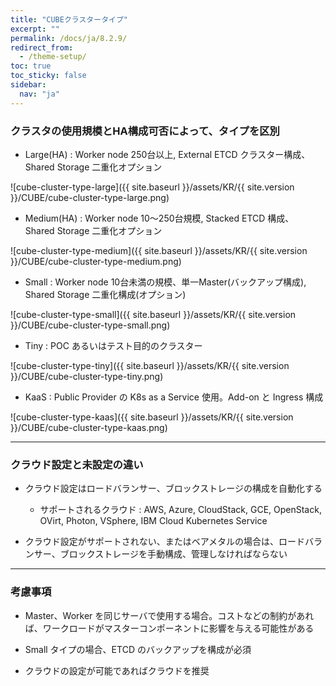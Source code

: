 ```yaml
---
title: "CUBEクラスタータイプ"
excerpt: ""
permalink: /docs/ja/8.2.9/
redirect_from:
  - /theme-setup/
toc: true
toc_sticky: false
sidebar:
  nav: "ja"
---
```


### クラスタの使用規模とHA構成可否によって、タイプを区別

  * Large(HA) : Worker node 250台以上, External ETCD クラスター構成、 Shared Storage 二重化オプション

  ![cube-cluster-type-large]({{ site.baseurl }}/assets/KR/{{ site.version }}/CUBE/cube-cluster-type-large.png)

  * Medium(HA) : Worker node 10～250台規模, Stacked ETCD 構成、  Shared Storage 二重化オプション

  ![cube-cluster-type-medium]({{ site.baseurl }}/assets/KR/{{ site.version }}/CUBE/cube-cluster-type-medium.png)

  * Small : Worker node 10台未満の規模、単一Master(バックアップ構成), Shared Storage 二重化構成(オプション)

  ![cube-cluster-type-small]({{ site.baseurl }}/assets/KR/{{ site.version }}/CUBE/cube-cluster-type-small.png)

  * Tiny : POC あるいはテスト目的のクラスター

  ![cube-cluster-type-tiny]({{ site.baseurl }}/assets/KR/{{ site.version }}/CUBE/cube-cluster-type-tiny.png)

  * KaaS : Public Provider の K8s as a Service 使用。Add-on と Ingress 構成

  ![cube-cluster-type-kaas]({{ site.baseurl }}/assets/KR/{{ site.version }}/CUBE/cube-cluster-type-kaas.png)

----

### クラウド設定と未設定の違い

  * クラウド設定はロードバランサー、ブロックストレージの構成を自動化する
    
    * サポートされるクラウド : AWS, Azure, CloudStack, GCE, OpenStack, OVirt, Photon, VSphere, IBM Cloud Kubernetes Service

  * クラウド設定がサポートされない、またはベアメタルの場合は、ロードバランサー、ブロックストレージを手動構成、管理しなければならない

----

### 考慮事項

  * Master、Worker を同じサーバで使用する場合。コストなどの制約があれば、ワークロードがマスターコンポーネントに影響を与える可能性がある
 
  * Small タイプの場合、ETCD のバックアップを構成が必須

  * クラウドの設定が可能であればクラウドを推奨
